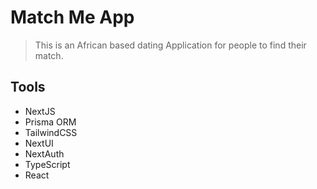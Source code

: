 # Match Me App

> This is an African based dating Application for people to find their match.

## Tools
- NextJS
- Prisma ORM
- TailwindCSS
- NextUI
- NextAuth
- TypeScript
- React
